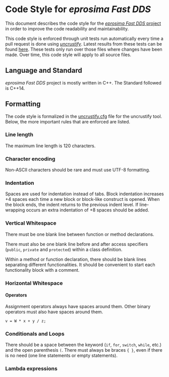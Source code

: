 # Code Style for *eprosima Fast DDS*

This document describes the code style for the [*eprosima Fast DDS* project](https://github.com/eProsima/Fast-DDS) in order to improve the code readability and maintainability.

This code style is enforced through unit tests run automatically every time a pull request is done using [*uncrustify*](https://github.com/uncrustify/uncrustify).
Latest results from these tests can be found [here](http://jenkins.eprosima.com:8080/job/fastdds_github_uncrustify/lastBuild/).
These tests only run over those files where changes have been made.
Over time, this code style will apply to all source files.

## Language and Standard

*eprosima Fast DDS* project is mostly written in C++. The Standard followed is C++14.

## Formatting

The code style is formalized in the [uncrustify.cfg](uncrustify.cfg) file for the uncrustify tool. Below, the more important rules that are enforced are listed.

### Line length

The maximum line length is 120 characters.

### Character encoding

Non-ASCII characters should be rare and must use UTF-8 formatting.

### Indentation

Spaces are used for indentation instead of tabs.
Block indentation increases +4 spaces each time a new block or block-like construct is opened. When the block ends, the indent returns to the previous indent level.
If line-wrapping occurs an extra indentation of +8 spaces should be added.

### Vertical Whitespace

There must be one blank line between function or method declarations.

There must also be one blank line before and after access specifiers (`public`, `private` and `protected`) within a class definition.

Within a method or function declaration, there should be blank lines separating different functionalities. It should be convenient to start each functionality block with a comment.

### Horizontal Whitespace

[//]: # (TODO: Confirm with uncrustify.cfg -> There must be no trailing whitespace at the end of the line.)

#### Operators

Assignment operators always have spaces around them.
Other binary operators must also have spaces around them.

```v = W * x + y / z;```

### Conditionals and Loops

There should be a space between the keyword (`if`, `for`, `switch`, `while`, etc.) and the open parenthesis `(`.
There must always be braces `{ }`, even if there is no need (one line statements or empty statements). 

[//]: # (TODO: Confirm with uncrustify.cfg -> Every brace should be opened and closed in its own line.)

### Lambda expressions